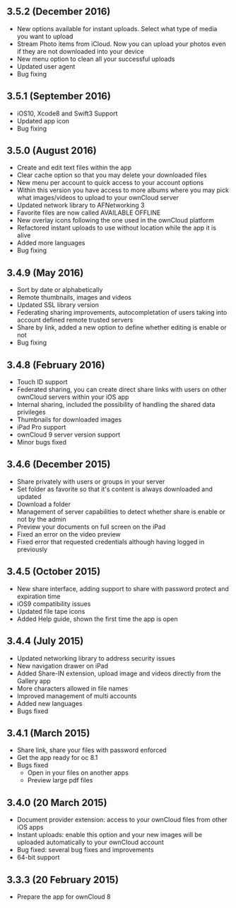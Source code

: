 ## 3.5.2 (December 2016)
- New options available for instant uploads. Select what type of media you want to upload
- Stream Photo items from iCloud. Now you can upload your photos even if they are not downloaded into your device
- New menu option to clean all your successful uploads
- Updated user agent
- Bug fixing

## 3.5.1 (September 2016)
- iOS10, Xcode8 and Swift3 Support
- Updated app icon
- Bug fixing

## 3.5.0 (August 2016)
- Create and edit text files within the app
- Clear cache option so that you may delete your downloaded files
- New menu per account to quick access to your account options
- Within this version you have access to more albums where you may pick what images/videos to upload to your ownCloud server
- Updated network library to AFNetworking 3
- Favorite files are now called AVAILABLE OFFLINE
- New overlay icons following the one used in the ownCloud platform 
- Refactored instant uploads to use without location while the app it is alive 
- Added more languages
- Bug fixing 

## 3.4.9 (May 2016)
- Sort by date or alphabetically
- Remote thumbnails, images and videos
- Updated SSL library version
- Federating sharing improvements, autocompletation of users taking into account defined remote trusted servers
- Share by link, added a new option to define whether editing is enable or not
- Bug fixing

## 3.4.8 (February 2016)
- Touch ID support
- Federated sharing, you can create direct share links with users on other ownCloud servers within your iOS app
- Internal sharing, included the possibility of handling the shared data privileges
- Thumbnails for downloaded images
- iPad Pro support
- ownCloud 9 server version support
- Minor bugs fixed

## 3.4.6 (December 2015)
- Share privately with users or groups in your server
- Set folder as favorite so that it's content is always downloaded and updated
- Download a folder
- Management of server capabilities to detect whether share is enable or not by the admin
- Preview your documents on full screen on the iPad
- Fixed an error on the video preview
- Fixed error that requested credentials although having logged in previously

## 3.4.5 (October 2015)
- New share interface, adding support to share with password protect and expiration time
- iOS9 compatibility issues
- Updated file tape icons 
- Added Help guide, shown the first time the app is open

## 3.4.4 (July 2015)
- Updated networking library to address security issues
- New navigation drawer on iPad
- Added Share-IN extension, upload image and videos directly from the Gallery app
- More characters allowed in file names
- Improved management of multi accounts
- Added new languages
- Bugs fixed

## 3.4.1 (March 2015)
- Share link, share your files with password enforced
- Get the app ready for oc 8.1
- Bugs fixed
    + Open in your files on another apps
    + Preview large pdf files

## 3.4.0 (20 March 2015)
- Document provider extension: access to your ownCloud files from other iOS apps
- Instant uploads: enable this option and your new images will be uploaded automatically to your ownCloud account
- Bug fixed: several bug fixes and improvements
- 64-bit support

## 3.3.3 (20 February 2015)
- Prepare the app for ownCloud 8

